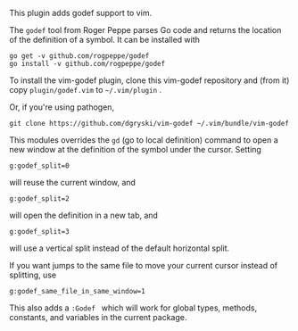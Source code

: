 This plugin adds godef support to vim.

The `godef` tool from Roger Peppe parses Go code and returns the location of
the definition of a symbol.  It can be installed with

    go get -v github.com/rogpeppe/godef
    go install -v github.com/rogpeppe/godef

To install the vim-godef plugin, clone this vim-godef repository and (from it) copy `plugin/godef.vim` to `~/.vim/plugin` .

Or, if you're using pathogen, 

    git clone https://github.com/dgryski/vim-godef ~/.vim/bundle/vim-godef

This modules overrides the `gd` (go to local definition) command to open a new
window at the definition of the symbol under the cursor.  Setting

    g:godef_split=0

will reuse the current window, and

    g:godef_split=2

will open the definition in a new tab, and

    g:godef_split=3

will use a vertical split instead of the default horizontal split.

If you want jumps to the same file to move your current cursor instead of splitting, use

    g:godef_same_file_in_same_window=1

This also adds a `:Godef ` which will work for global types, methods,
constants, and variables in the current package.
